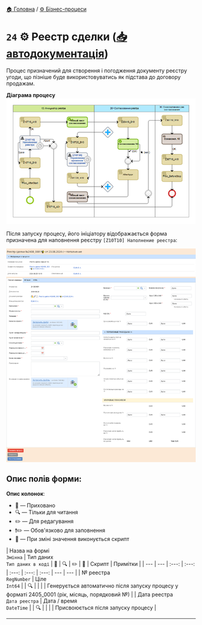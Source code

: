 ﻿[🏠 Головна](../../../README.MD) / [⚙️ Бізнес-процеси](../../README.MD) 

# `24` ⚙️ Реестр сделки ([📥 автодокументація](./AutoDoc/))

Процес призначений для створення і погодження документу реєстру угоди, що пізніше буде використовуватись як підстава до договору продажам.

**Діаграма процесу**  
![Діаграма процесу](./Images/map.png)

Після запуску процесу, його ініціатору відображається форма призначена для наповнення реєстру `[Z10T10] Наполнение реестра`:  

![Форма Z10T10)](./Images/Forms/Z10T10.png)

## **Опис полів форми:**

**Опис колонок**:
- 🚫 — Приховано
- 🔍 — Тільки для читання
- ✏️ — Для редагування
- ❗✏️ — Обов'язково для заповнення
- 🔧 — При зміні значення виконується скрипт


| Назва на формі </br> `Змінна` | Тип даних </br> `Тип даних в коді` | 🚫 | 🔍 | ✏️ | 🔧 | Скрипт | Примітки |
| --- | --- | :---: | :---: | :---: | :---: | :---: | --- | --- |
| № реестра </br> `RegNumber` | Ціле </br> `Int64` |  | 🔍 |  |  |  | Генерується автоматично після запуску процесу у форматі 2405_0001 (рік, місяць, порядковий №)  |
| Дата реестра </br> `Дата реестра` | Дата / время </br> `DateTime` |  | 🔍 |  |  |  | Присвоюється після запуску процесу |

---
